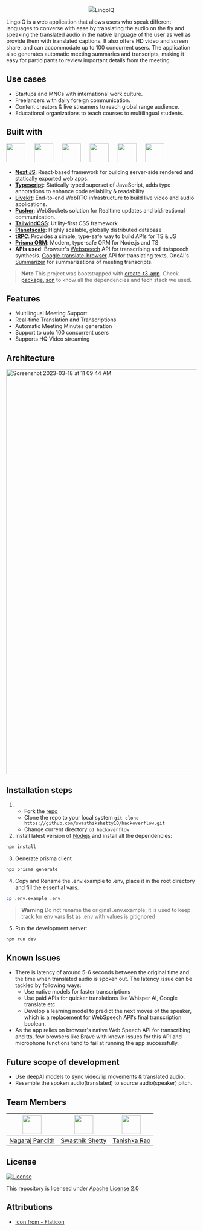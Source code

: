 <p align="center">
<img src="https://sdmntprukwest.oaiusercontent.com/files/00000000-c4f4-6243-a64c-32ce52bb42a9/raw?se=2025-06-07T01%3A24%3A07Z&sp=r&sv=2024-08-04&sr=b&scid=063e61f4-95fc-5c79-8502-abdda5360c27&skoid=0a4a0f0c-99ac-4752-9d87-cfac036fa93f&sktid=a48cca56-e6da-484e-a814-9c849652bcb3&skt=2025-06-07T00%3A17%3A38Z&ske=2025-06-08T00%3A17%3A38Z&sks=b&skv=2024-08-04&sig=Fk2qXepuoaIfygdMkTwkBrHB6QxzKrrgqwr%2B5aylRQs%3D>

# LingoIQ
LingoIQ is a web application that allows users who speak different languages to converse with ease by translating the audio on the fly and speaking the translated audio in the native language of the user as well as provide them with translated captions. It also offers HD video and screen share, and can accommodate up to 100 concurrent users. The application also generates automatic meeting summaries and transcripts, making it easy for participants to review important details from the meeting.

## Use cases
- Startups and MNCs with international work culture.
- Freelancers with daily foreign communication.
- Content creators & live streamers to reach global range audience.
- Educational organizations to teach courses to multilingual students.

## Built with

<p align="left">
<img src="https://ui-lib.com/blog/wp-content/uploads/2021/12/nextjs-boilerplate-logo.png" height="50px">&nbsp; &nbsp; &nbsp;
<img src="https://upload.wikimedia.org/wikipedia/commons/thumb/4/4c/Typescript_logo_2020.svg/1024px-Typescript_logo_2020.svg.png?20221110153201" height="50px">&nbsp; &nbsp; &nbsp;
<img src="https://pbs.twimg.com/profile_images/1526251266862505985/KlWqqTp1_400x400.png" height="50px">&nbsp; &nbsp; &nbsp;
<img src="https://pbs.twimg.com/profile_images/1504919223168077836/RSsCSpKf_400x400.jpg" height="50px">&nbsp; &nbsp; &nbsp;
<img src="https://trpc.io/img/logo.svg" height="50px">&nbsp; &nbsp; &nbsp;
<img src="https://www.svgrepo.com/show/374002/prisma.svg" height="50px">
</p>

- [**Next JS**](https://nextjs.org/): React-based framework for building server-side rendered and statically exported web apps.
- [**Typescript**](https://www.typescriptlang.org/): Statically typed superset of JavaScript, adds type annotations to enhance code reliability & readability
- [**Livekit**](https://livekit.io/): End-to-end WebRTC infrastructure to build live video and audio applications.
- [**Pusher**](https://pusher.com/): WebSockets solution for Realtime updates and bidirectional communication.
- [**TailwindCSS**](https://tailwindcss.com/): Utility-first CSS framework
- [**Planetscale**](https://planetscale.com/): Highly scalable, globally distributed database
- [**tRPC**](https://trpc.io/): Provides a simple, type-safe way to build APIs for TS & JS
- [**Prisma ORM**](https://www.prisma.io/): Modern, type-safe ORM for Node.js and TS
- **APIs used**: Browser's [Webspeech](https://developer.mozilla.org/en-US/docs/Web/API/Web_Speech_API) API for transcribing and tts/speech synthesis. [Google-translate-browser](https://www.npmjs.com/package/google-translate-api-browser) API for translating texts, OneAI's [Summarizer](https://www.oneai.com/summarize) for summarizations of meeting transcripts.

> **Note**
> This project was bootstrapped with [create-t3-app](https://create.t3.gg/). Check [package.json](https://github.com/swasthikshetty10/hackoverflow/blob/main/package.json) to know all the dependencies and tech stack we used.

## Features
- Multilingual Meeting Support
- Real-time Translation and Transcriptions
- Automatic Meeting Minutes generation
- Support to upto 100 concurrent users
- Supports HQ Video streaming

## Architecture
<img width="1073" alt="Screenshot 2023-03-18 at 11 09 44 AM" src="https://user-images.githubusercontent.com/83623339/226187854-03ec9559-1122-42a3-93c7-80614fdae396.png">

## Installation steps

1. - Fork the [repo](https://github.com/swasthikshetty10/hackoverflow)
   - Clone the repo to your local system `git clone https://github.com/swasthikshetty10/hackoverflow.git`
   - Change current directory `cd hackoverflow`
2. Install latest version of [Nodejs](https://nodejs.org/en/) and install all the dependencies:

```bash
npm install
```

3. Generate prisma client

```bash
npx prisma generate
```

4. Copy and Rename the .env.example to .env, place it in the root directory and fill the essential vars.

```bash
cp .env.example .env
```

> **Warning**
> Do not rename the original .env.example, it is used to keep track for env vars list as .env with values is gitignored

5. Run the development server:

```bash
npm run dev
```

## Known Issues
- There is latency of around 5-6 seconds between the original time and the time when translated audio is spoken out. The latency issue can be tackled by following ways:
  - Use native models for faster transcriptions
  - Use paid APIs for quicker translations like Whisper AI, Google translate etc.
  - Develop a learning model to predict the next moves of the speaker, which is a replacement for WebSpeech API's final transcription boolean.
- As the app relies on browser's native Web Speech API for transcribing and tts, few browsers like Brave with known issues for this API and microphone functions tend to fail at running the app successfully.

## Future scope of development
- Use deepAI models to sync video/lip movements & translated audio.
- Resemble the spoken audio(translated) to source audio(speaker) pitch.

## Team Members

| <img src = "https://avatars.githubusercontent.com/u/83623339?v=4" width="50px"> | <img src = "https://avatars.githubusercontent.com/u/62538932?v=4" width="50px"> | <img src = "https://avatars.githubusercontent.com/u/74966490?v=4" width="50px"> |
| :-----------------------------------------------------------------------------: | :-----------------------------------------------------------------------------: | :------------------------------------------------------------------------------: |
|              [Nagaraj Pandith](https://github.com/nagarajpandith/)              |  [Swasthik Shetty](https://github.com/swasthikshetty10/](https://github.com/rudra246)>)  |                 [Tanishka Rao](https://github.com/tanishkarao16)                 |

## License
[![License](https://img.shields.io/badge/License-Apache_2.0-blue.svg)](https://opensource.org/licenses/Apache-2.0)

This repository is licensed under [Apache License 2.0](https://github.com/swasthikshetty10/hackoverflow/blob/main/LICENSE)

## Attributions

- [Icon from - Flaticon](https://www.flaticon.com/free-icons/)
